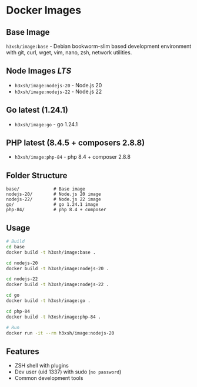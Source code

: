 # Docker Images

## Base Image
`h3xsh/image:base` - Debian bookworm-slim based development environment with git, curl, wget, vim, nano, zsh, network utilities.

## Node Images *LTS*
- `h3xsh/image:nodejs-20` - Node.js 20 
- `h3xsh/image:nodejs-22` - Node.js 22

## Go latest (1.24.1)
- `h3xsh/image:go`        - go 1.24.1

## PHP latest (8.4.5 + composers 2.8.8)
- `h3xsh/image:php-84`    - php 8.4 + composer 2.8.8

## Folder Structure
```
base/             # Base image
nodejs-20/        # Node.js 20 image
nodejs-22/        # Node.js 22 image
go/               # go 1.24.1 image
php-84/           # php 8.4 + composer
```

## Usage
```bash
# Build
cd base
docker build -t h3xsh/image:base .

cd nodejs-20
docker build -t h3xsh/image:nodejs-20 .

cd nodejs-22
docker build -t h3xsh/image:nodejs-22 .

cd go
docker build -t h3xsh/image:go .

cd php-84
docker build -t h3xsh/image:php-84 .

# Run
docker run -it --rm h3xsh/image:nodejs-20
```

## Features
- ZSH shell with plugins
- Dev user (uid 1337) with sudo (`no password`)
- Common development tools
